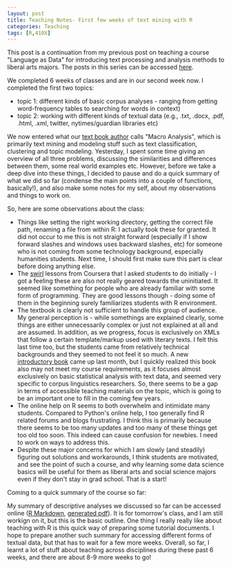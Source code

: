 ```yaml
---
layout: post
title: Teaching Notes- First few weeks of text mining with R
categories: Teaching
tags: [R,410X]
---
```


This post is a continuation from my previous post on teaching a course "Language as Data" for introducing text processing and analysis methods to liberal arts majors. The posts in this series can be accessed [here](https://nishkalavallabhi.github.io/Tags/#410x).

We completed 6 weeks of classes and are in our second week now. I completed the first two topics:

- topic 1: different kinds of basic corpus analyses - ranging from getting word-frequency tables to searching for words in context)
- topic 2: working with different kinds of textual data (e.g., .txt, .docx, .pdf, .html, .xml, twitter, nytimes/guardian libraries etc)

We now entered what our [text book author](http://www.springer.com/us/book/9783319031637) calls "Macro Analysis", which is primarily text mining and modeling stuff such as text classification, clustering and topic modeling. Yesterday, I spent some time giving an overview of all three problems, discussing the similarities and differences between them, some real world examples etc. However, before we take a deep dive into these things, I decided to pause and do a quick summary of what we did so far (condense the main points into a couple of functions, basically!), and also make some notes for my self, about my observations and things to work on.

So, here are some observations about the class:

- Things like setting the right working directory, getting the correct file path, renaming a file from within R: I actually took these for granted. It did not occur to me this is not straight forward (especially if I show forward slashes and windows uses backward slashes, etc) for someone who is not coming from some technology background, especially humanities students. Next time, I should first make sure this part is clear before doing anything else. 
- The [swirl](http://swirlstats.com/) lessons from Coursera that I asked students to do initially - I got a feeling these are also not really geared towards the uninitiated. It seemed like something for people who are already familiar with some form of programming. They are good lessons though - doing some of them in the beginning surely familiarizes students with R environment. 
- The textbook is clearly not sufficient to handle this group of audience. My general perception is - while somethings are explained clearly, some things are either unnecessarily complex or just not explained at all and are assumed. In addition, as we progress, focus is exclusively on XMLs that follow a certain template/markup used with literary texts. I felt this last time too, but the students came from relatively technical backgrounds and they seemed to not feel it so much. A new [introductory book](http://www.springer.com/us/book/9783319645704) came up last month, but I quickly realized this book also may not meet my course requirements, as it focuses almost exclusively on basic statistical analysis with text data, and seemed very specific to corpus linguistics researchers. So, there seems to be a gap in terms of accessible teaching materials on the topic, which is going to be an important one to fill in the coming few years.
- The online help on R seems to both overwhelm and intimidate many students. Compared to Python's online help, I too generally find R related forums and blogs frustrating. I think this is primarily because there seems to be too many updates and too many of these things get too old too soon. This indeed can cause confusion for newbies. I need to work on ways to address this.
- Despite these major concerns for which I am slowly (and steadily) figuring out solutions and workarounds, I think students are motivated, and see the point of such a course, and why learning some data science basics will be useful for them as liberal arts and social science majors even if they don't stay in grad school. That is a start!

Coming to a quick summary of the course so far: 

My summary of descriptive analyses we discussed so far can be accessed online ([R Markdown](https://github.com/nishkalavallabhi/RTextNotes/blob/master/tutorials/CorpusAnalysesSummary.Rmd), [generated pdf](https://github.com/nishkalavallabhi/RTextNotes/blob/master/tutorials/22Feb2018-Tutorial.pdf)). It is for tomorrow's class, and I am still workign on it, but this is the basic outline. One thing I really really like about teaching with R is this quick way of preparing some tutorial documents. I hope to prepare another such summary for accessing different forms of textual data, but that has to wait for a few more weeks. Overall, so far, I learnt a lot of stuff about teaching across disciplines during these past 6 weeks, and there are about 8-9 more weeks to go!




